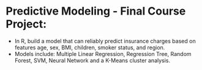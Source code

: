 # Predictive Modeling - Final Course Project:
* In R, build a model that can reliably predict insurance charges based on features age, sex, BMI, children, smoker status, and region. 
* Models include: Multiple Linear Regression, Regression Tree, Random Forest, SVM, Neural Network and a K-Means cluster analysis. 
